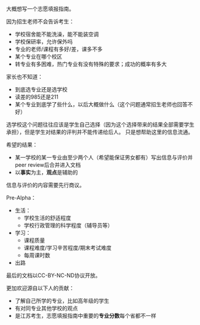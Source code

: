 大概想写一个志愿填报指南。

因为招生老师不会告诉考生：
-	学校宿舍能不能洗澡，能不能装空调
-	学校保研率，允许保外吗
-	专业的老师/课程有多好/差，课多不多
-	某个专业在哪个校区
-	转专业有多困难，热门专业有没有特殊的要求；成功的概率有多大

家长也不知道：
-	到底选专业还是选学校
-	读差的985还是211
-	某个专业到底学了些什么，以后大概做什么（这个问题通常招生老师也回答不好）

选学校这个问题往往应该是学生自己选择（因为这个选择带来的结果全部需要学生承担），但是学生对结果的评判并不能传递给后人。
只是想帮助这里的信息流通。

希望的结果：
-	某一学校的某一专业由至少两个人（希望能保证男女都有）写出信息与评价并peer review后合并进入文档
-	以**事实**为主，**观点**是辅助的

信息与评价的内容需要先行商议。

Pre-Alpha：
-	生活：
    - 学校生活的舒适程度
    - 学校行政管理的科学程度（辅导员等）
-	学习：
    - 课程质量
    - 课程难度/学习辛苦程度/期末考试难度
    - 每周课时数
-	出路

最后的文档以CC-BY-NC-ND协议开放。

更加欢迎源自以下人的贡献：
- 了解自己所学的专业，比如高年级的学生
- 有对同专业其他学校的观点
- 是江苏考生，志愿填报指南中重要的**专业分数**每个省都不一样
